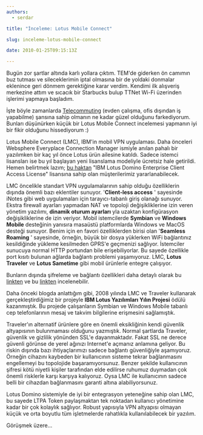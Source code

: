 ```yaml
---
authors:
  - serdar

title: "İnceleme: Lotus Mobile Connect"

slug: inceleme-lotus-mobile-connect

date: 2010-01-25T09:15:13Z

---
```


Bugün zor şartlar altında karlı yollara çıktım. TEM'de giderken ön camımın buz tutması ve sileceklerimin iptal olmasına bir de yoldaki donmalar eklenince geri dönmem gerektiğine karar verdim. Kendimi ilk alışveriş merkezine attım ve sıcacık bir Starbucks bulup TTNet Wi-Fi üzerinden işlerimi yapmaya başladım.

İşte böyle zamanlarda [Telecommuting](http://en.wikipedia.org/wiki/Telecommuting) (evden çalışma, ofis dışından iş yapabilme) şansına sahip olmanın ne kadar güzel olduğunu farkediyorum. Bunları düşünürken küçük bir Lotus Mobile Connect incelemesi yapmanın iyi bir fikir olduğunu hissediyorum :)
<!-- more -->
Lotus Mobile Connect (LMC), IBM'in mobil VPN uygulaması. Daha önceleri Websphere Everyplace Connection Manager ismiyle anılan pahalı bir yazılımken bir kaç yıl önce Lotus ürün ailesine katıldı. Sadece istemci lisansları ise bu yıl başlayan yeni lisanslama modeliyle ücretsiz hale getirildi. Hemen belirtmek lazım; [bu haktan](http://www-01.ibm.com/software/lotus/notesanddomino/additionalswentitlements.html) "IBM Lotus Domino Enterprise Client Access License" lisansına sahip olan müşterilerimiz yararlanabilecek.

LMC öncelikle standart VPN uygulamalarının sahip olduğu özelliklerin dışında önemli bazı eklentiler sunuyor. '**Client-less access** ' sayesinde iNotes gibi web uygulamaları için tarayıcı-tabanlı giriş olanağı sunuyor. Ekstra firewall ayarları yapmadan NAT ve topoloji değişikliklerine izin veren yönetim yazılımı, **dinamik oturum ayarları** yla uzaktan konfigürasyon değişikliklerine de izin veriyor. Mobil istemcilerde **Symbian** ve **Windows Mobile** desteğinin yanısıra masaüstü platformlarda Windows ve MacOS desteği sunuyor. Benim için en favori özelliklerden birisi olan '**Seamless Roaming** ' sayesinde, örneğin, büyük bir dosya yüklerken WiFi bağlantınız kesildiğinde yükleme kesilmeden GPRS'e geçmenizi sağlıyor. İstemciler sunucuya normal HTTP portundan bile erişebiliyorlar. Bu sayede özellikle port kısıtı bulunan ağlarda bağlantı problemi yaşamıyoruz. LMC, **Lotus Traveler** ve **Lotus Sametime** gibi mobil ürünlerle entegre çalışıyor.

Bunların dışında şifreleme ve bağlantı özellikleri daha detaylı olarak bu [linkten](http://www-01.ibm.com/software/lotus/products/mobileconnect/features.html) ve bu [linkten](ftp://ftp.software.ibm.com/software/lotus/lotusweb/product/mobileconnect/datasheet.pdf) incelenebilir.

Daha önceki [](2010-01-lotus-notes-traveler-companion.md "lotus-notes-traveler-companion.htm")blogda anlattığım gibi, 2008 yılında LMC ve Traveler kullanarak gerçekleştirdiğimiz bir projeyle **IBM Lotus Yazılımları Yılın Projesi** ödülü kazanmıştık. Bu projede çalışanların Symbian ve Windows Mobile tabanlı cep telefonlarının mesaj ve takvim bilgilerine erişmesini sağlamıştık.

Traveler'ın alternatif ürünlere göre en önemli eksikliğinin kendi güvenlik altyapısının bulunmaması olduğunu yazmıştık. Normal şartlarda Traveler, güvenlik ve gizlilik yönünden SSL'e dayanmaktadır. Fakat SSL ne derece güvenli görünse de yerel ağınızı Internet'e açmanız anlamına geliyor. Bu riskin dışında bazı ihtiyaçlarımızı sadece bağlantı güvenliğiyle aşamıyoruz. Örneğin cihazını kaybeden bir kullanıcının sisteme tekrar bağlanmasını engellemeyi bu topolojide başaramıyorsunuz. Benzer şekilde kullanıcının şifresi kötü niyetli kişiler tarafından elde edilirse ruhumuz duymadan çok önemli risklerle karşı karşıya kalıyoruz. Oysa LMC ile kullanıcının sadece belli bir cihazdan bağlanmasını garanti altına alabiliyorsunuz.

Lotus Domino sistemiyle de iyi bir entegrasyon yeteneğine sahip olan LMC, bu sayede LTPA Token paylaşmaktan tek noktadan kullanıcı yönetimine kadar bir çok kolaylık sağlıyor. Robust yapısıyla VPN altyapısı olmayan küçük ve orta boyutlu tüm işletmelerde rahatlıkla kullanılabilecek bir yazılım.

Görüşmek üzere...
